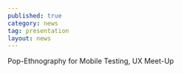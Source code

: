 ```yaml
---
published: true
category: news
tag: presentation
layout: news 
---
```


Pop-Ethnography for Mobile Testing, UX Meet-Up